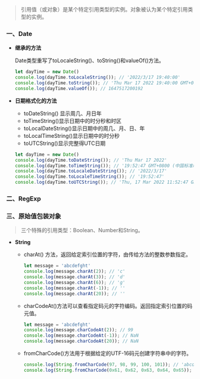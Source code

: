 > 引用值（或对象）是某个特定引用类型的实例。对象被认为某个特定引用类型的实例。

### 一、Date

* **继承的方法**

  Date类型重写了toLocaleString()、toString()和valueOf()方法。

  ```javascript
  let dayTime = new Date()
  console.log(dayTime.toLocaleString()); // '2022/3/17 19:40:00'
  console.log(dayTime.toString()); // 'Thu Mar 17 2022 19:40:00 GMT+0800 (中国标准时间)'
  console.log(dayTime.valueOf()); // 1647517200192
  ```

* **日期格式化的方法**

  * toDateString() 显示周几、月日年
  * toTimeString()显示日期中的时分秒和时区
  * toLocalDateString()显示日期中的周几、月、日、年
  * toLocalTimeString()显示日期中的时分秒
  * toUTCString()显示完整得UTC日期

  ```javascript
  let dayTime = new Date()
  console.log(dayTime.toDateString()); // 'Thu Mar 17 2022'
  console.log(dayTime.toTimeString()); // '19:52:47 GMT+0800 (中国标准时间)'
  console.log(dayTime.toLocaleDateString()); // '2022/3/17'
  console.log(dayTime.toLocaleTimeString()); // '19:52:47'
  console.log(dayTime.toUTCString()); // 'Thu, 17 Mar 2022 11:52:47 GMT'
  ```

### 二、RegExp

### 三、原始值包装对象

> 三个特殊的引用类型：Boolean、Number和String。

* **String**

  * charAt() 方法，返回给定索引位置的字符，由传给方法的整数参数指定。

    ```javascript
    let message = 'abcdefght'
    console.log(message.charAt(2)); // 'c'
    console.log(message.charAt(3)); // 'd'
    console.log(message.charAt(6)); // 'g'
    console.log(message.charAt(-1)); // ''
    console.log(message.charAt(20)); // ''
    ```

  * charCodeAt()方法可以查看指定码元的字符编码。返回指定索引位置的码元值。

    ```javascript
    let message = 'abcdefght'
    console.log(message.charCodeAt(2)); // 99
    console.log(message.charCodeAt(-1)); // NaN
    console.log(message.charCodeAt(20)); // NaN
    ```

  * fromCharCode()方法用于根据给定的UTF-16码元创建字符串中的字符。

    ```javascript
    console.log(String.fromCharCode(97, 98, 99, 100, 101)); // 'abcde'
    console.log(String.fromCharCode(0x61, 0x62, 0x63, 0x64, 0x65)); // 'abcde'
    ```

     

